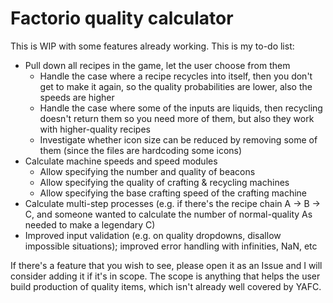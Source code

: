 # Factorio quality calculator

This is WIP with some features already working. This is my to-do list:

- Pull down all recipes in the game, let the user choose from them
	- Handle the case where a recipe recycles into itself, then you don't get to make it again, so the quality probabilities are lower, also the speeds are higher
	- Handle the case where some of the inputs are liquids, then recycling doesn't return them so you need more of them, but also they work with higher-quality recipes
	- Investigate whether icon size can be reduced by removing some of them (since the files are hardcoding some icons)
- Calculate machine speeds and speed modules
	- Allow specifying the number and quality of beacons
	- Allow specifying the quality of crafting & recycling machines
	- Allow specifying the base crafting speed of the crafting machine
- Calculate multi-step processes (e.g. if there's the recipe chain A -> B -> C, and someone wanted to calculate the number of normal-quality As needed to make a legendary C)
- Improved input validation (e.g. on quality dropdowns, disallow impossible situations); improved error handling with infinities, NaN, etc

If there's a feature that you wish to see, please open it as an Issue and I will consider adding it if it's in scope. The scope is anything that helps the user build production of quality items, which isn't already well covered by YAFC.

